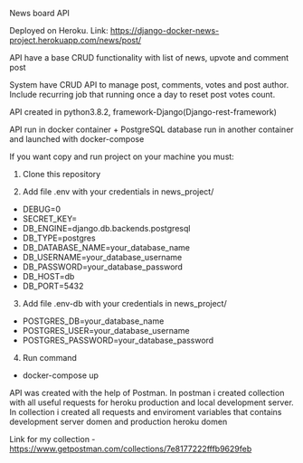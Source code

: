 News board API

Deployed on Heroku. Link: https://django-docker-news-project.herokuapp.com/news/post/

API have a base CRUD functionality with list of news, upvote and comment post

System have CRUD API to manage post, comments, votes and post author. Include recurring job that running once a day to reset post votes count.

API created in python3.8.2, framework-Django(Django-rest-framework)

API run in docker container + PostgreSQL database run in another container and launched with docker-compose

If you want copy and run project on your machine you must: 
1. Clone this repository

2. Add file .env with your credentials in news_project/
- DEBUG=0
- SECRET_KEY=
- DB_ENGINE=django.db.backends.postgresql
- DB_TYPE=postgres
- DB_DATABASE_NAME=your_database_name  
- DB_USERNAME=your_database_username 
- DB_PASSWORD=your_database_password
- DB_HOST=db
- DB_PORT=5432

3. Add file .env-db with your credentials in news_project/
- POSTGRES_DB=your_database_name 
- POSTGRES_USER=your_database_username 
- POSTGRES_PASSWORD=your_database_password

4. Run command
- docker-compose up

API was created with the help of Postman. In postman i created collection with all useful requests for heroku production and local development server. In collection i created all requests and enviroment variables that contains development server domen and production heroku domen

Link for my collection - https://www.getpostman.com/collections/7e8177222fffb9629feb



